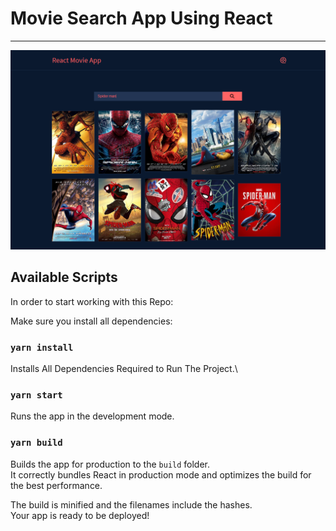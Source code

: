 # Movie Search App Using React

---

![image](./screenshot.png)

## Available Scripts

In order to start working with this Repo:

Make sure you install all dependencies:

### `yarn install`

Installs All Dependencies Required to Run The Project.\

### `yarn start`

Runs the app in the development mode.

### `yarn build`

Builds the app for production to the `build` folder.\
It correctly bundles React in production mode and optimizes the build for the best performance.

The build is minified and the filenames include the hashes.\
Your app is ready to be deployed!
